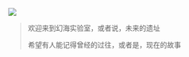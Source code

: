 ![](https://api.phantom-sea-limited.ltd/image/GF.svg)

> 欢迎来到幻海实验室，或者说，未来的遗址
>
> 希望有人能记得曾经的过往，或者是，现在的故事
